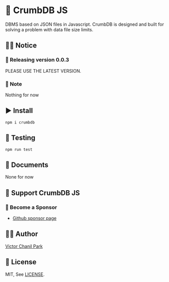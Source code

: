 # 🥇 CrumbDB JS
DBMS based on JSON files in Javascript. CrumbDB is designed and built for solving a problem with data file size limits.

## 👨‍🏫 Notice

### 🎉 Releasing version 0.0.3

PLEASE USE THE LATEST VERSION.

### 📢 Note
Nothing for now

## ▶️ Install

```
npm i crumbdb
```

## 🔄 Testing

```
npm run test
```

## 📖 Documents
None for now

## 💪 Support CrumbDB JS

### 👼 Become a Sponsor

- [Github sponsor page](https://github.com/sponsors/opdev1004)

## 👨‍💻 Author

[Victor Chanil Park](https://github.com/opdev1004)

## 💯 License

MIT, See [LICENSE](./LICENSE).
